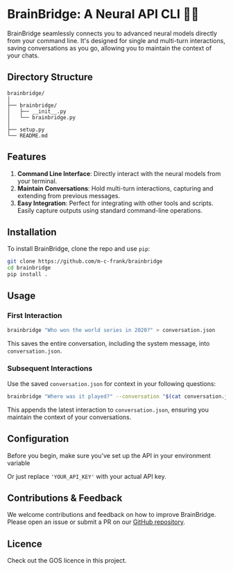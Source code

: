 # BrainBridge: A Neural API CLI 🧠🌉

BrainBridge seamlessly connects you to advanced neural models directly from your command line. It's designed for single and multi-turn interactions, saving conversations as you go, allowing you to maintain the context of your chats.

## Directory Structure
```
brainbridge/
│
├── brainbridge/
│   ├── __init__.py
│   └── brainbridge.py
│
├── setup.py
└── README.md
```

## Features
1. **Command Line Interface**: Directly interact with the neural models from your terminal.
2. **Maintain Conversations**: Hold multi-turn interactions, capturing and extending from previous messages.
3. **Easy Integration**: Perfect for integrating with other tools and scripts. Easily capture outputs using standard command-line operations.

## Installation

To install BrainBridge, clone the repo and use `pip`:

```bash
git clone https://github.com/m-c-frank/brainbridge
cd brainbridge
pip install .
```

## Usage

### First Interaction

```bash
brainbridge "Who won the world series in 2020?" > conversation.json
```

This saves the entire conversation, including the system message, into `conversation.json`.

### Subsequent Interactions

Use the saved `conversation.json` for context in your following questions:

```bash
brainbridge "Where was it played?" --conversation "$(cat conversation.json)" > conversation.json
```

This appends the latest interaction to `conversation.json`, ensuring you maintain the context of your conversations.

## Configuration

Before you begin, make sure you've set up the API in your environment variable

Or just replace `'YOUR_API_KEY'` with your actual API key.

## Contributions & Feedback

We welcome contributions and feedback on how to improve BrainBridge. Please open an issue or submit a PR on our [GitHub repository](#).

## Licence

Check out the GOS licence in this project.
